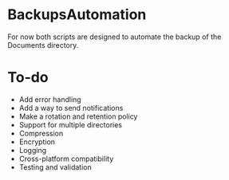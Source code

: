 # BackupsAutomation

For now both scripts are designed to automate the backup of the Documents directory.

# To-do
- Add error handling
- Add a way to send notifications
- Make a rotation and retention policy
- Support for multiple directories
- Compression
- Encryption
- Logging
- Cross-platform compatibility
- Testing and validation
